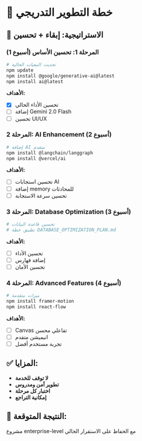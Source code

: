 # 🚀 خطة التطوير التدريجي

## 🎯 **الاستراتيجية: إبقاء + تحسين**

### **المرحلة 1: تحسين الأساس (أسبوع 1)**
```bash
# تحديث التبعيات الحالية
npm update
npm install @google/generative-ai@latest
npm install ai@latest
```

**الأهداف:**
- [x] تحسين الأداء الحالي
- [ ] إضافة Gemini 2.0 Flash
- [ ] تحسين UI/UX

### **المرحلة 2: AI Enhancement (أسبوع 2)**
```bash
# إضافة AI متقدم
npm install @langchain/langgraph
npm install @vercel/ai
```

**الأهداف:**
- [ ] تحسين استجابات AI
- [ ] إضافة memory للمحادثات
- [ ] تحسين سرعة الاستجابة

### **المرحلة 3: Database Optimization (أسبوع 3)**
```bash
# تحسين قاعدة البيانات
# تطبيق خطة DATABASE_OPTIMIZATION_PLAN.md
```

**الأهداف:**
- [ ] تحسين الأداء
- [ ] إضافة فهارس
- [ ] تحسين الأمان

### **المرحلة 4: Advanced Features (أسبوع 4)**
```bash
# ميزات متقدمة
npm install framer-motion
npm install react-flow
```

**الأهداف:**
- [ ] Canvas تفاعلي محسن
- [ ] انيميشن متقدم
- [ ] تجربة مستخدم أفضل

## ✅ **المزايا:**
- **لا توقف للخدمة**
- **تطوير آمن ومدروس**
- **اختبار كل مرحلة**
- **إمكانية التراجع**

## 🎯 **النتيجة المتوقعة:**
مشروع enterprise-level مع الحفاظ على الاستقرار الحالي